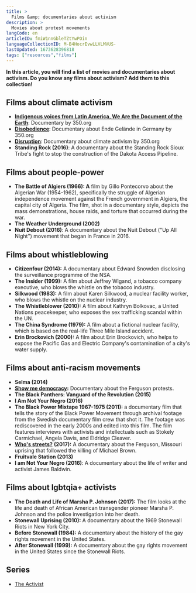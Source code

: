 ```yaml
---
title: >
  Films &amp; documentaries about activism
description: >
  Movies about protest movements
langCode: en
articleID: fmiW1nnGbleTZtYwPOin
languageCollectionID: M-B4HocrEvwLLVLMVUS-
lastUpdated: 1673628396818
tags: ["resources","films"]
---
```


**In this article, you will find a list of movies and documentaries about activism. Do you know any films about activism? Add them to this collection!**

## Films about climate activism

-   [**Indigenous voices from Latin America, We Are the Document of the Earth**](https://www.youtube.com/watch?v=clmOgeUtB-8): Documentary by 350.org
-   [**Disobedience**](http://watchdisobedience.com/): Documentary about Ende Gelände in Germany by 350.org
-   [**Disruption**](http://watchdisruption.com/): Documentary about climate activism by 350.org
-   **Standing Rock (2016)**: A documentary about the Standing Rock Sioux Tribe's fight to stop the construction of the Dakota Access Pipeline.

## Films about people-power

-   **The Battle of Algiers (1966): A** film by Gillo Pontecorvo about the Algerian War (1954-1962), specifically the struggle of Algerian independence movement against the French government in Algiers, the capital city of Algeria. The film, shot in a documentary style, depicts the mass demonstrations, house raids, and torture that occurred during the war.
-   **The Weather Underground (2002)**
-   **Nuit Debout (2016)**: A documentary about the Nuit Debout ("Up All Night") movement that began in France in 2016.

## Films about whistleblowing

-   **Citizenfour (2014):** A documentary about Edward Snowden disclosing the surveillance programme of the NSA.
-   **The Insider (1999):** A film about Jeffrey Wigand, a tobacco company executive, who blows the whistle on the tobacco industry.
-   **Silkwood (1983):** A film about Karen Silkwood, a nuclear facility worker, who blows the whistle on the nuclear industry.
-   **The Whistleblower (2010):** A film about Kathryn Bolkovac, a United Nations peacekeeper, who exposes the sex trafficking scandal within the UN.
-   **The China Syndrome (1979):** A film about a fictional nuclear facility, which is based on the real-life Three Mile Island accident.
-   **Erin Brockovich (2000):** A film about Erin Brockovich, who helps to expose the Pacific Gas and Electric Company's contamination of a city's water supply.

## Films about anti-racism movements

-   **Selma (2014)**
-   [**Show me democracy**](http://www.showmedemocracy.com)**:** Documentary about the Ferguson protests.
-   **The Black Panthers: Vanguard of the Revolution (2015)**
-   **I Am Not Your Negro (2016)**
-   **The Black Power Mixtape 1967-1975 (2011):** a documentary film that tells the story of the Black Power Movement through archival footage from the Swedish documentary film crew that shot it. The footage was rediscovered in the early 2000s and edited into this film. The film features interviews with activists and intellectuals such as Stokely Carmichael, Angela Davis, and Eldridge Cleaver.
-   [**Who's streets?**](https://en.wikipedia.org/wiki/Whose_Streets%3F) **(2017):** A documentary about the Ferguson, Missouri uprising that followed the killing of Michael Brown.
-   **Fruitvale Station (2013)**
-   **I am Not Your Negro (2016)**: A documentary about the life of writer and activist James Baldwin.

## **Films about lgbtqia+ activists**

-   **The Death and Life of Marsha P. Johnson (2017):** The film looks at the life and death of African American transgender pioneer Marsha P. Johnson and the police investigation into her death.
-   **Stonewall Uprising (2010):** A documentary about the 1969 Stonewall Riots in New York City.
-   **Before Stonewall (1984):** A documentary about the history of the gay rights movement in the United States.
-   **After Stonewall (1999):** A documentary about the gay rights movement in the United States since the Stonewall Riots.

## Series

-   [The Activist](https://www.theguardian.com/global-development/2021/sep/16/the-activist-reality-tv-show-to-be-reimagined-as-documentary-after-backlash)